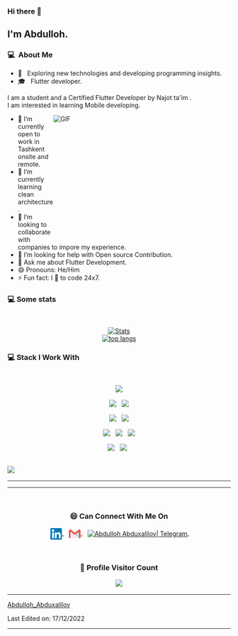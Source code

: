 

### Hi there 👋

## I'm Abdulloh.

### 💻 &nbsp;About Me 

- 🤔 &nbsp; Exploring new technologies and developing programming insights.
- 🎓 &nbsp; Flutter developer.

I am a student and a Certified Flutter Developer by Najot ta'im .<br/>
I am interested in learning Mobile developing.

<img align="right" alt="GIF" src="https://owaisnoor.info/blog/wp-content/uploads/2019/03/maxresdefault.jpg" width="400" height="280" />

- 🔭 I’m currently open to work in Tashkent onsite and remote.
- 🌱 I’m currently learning clean architecture.
- 👯 I’m looking to collaborate with companies to impore my experience.
- 🤔 I’m looking for help with Open source Contribution.
- 💬 Ask me about Flutter Development.
- 😄 Pronouns: He/Him
- ⚡ Fun fact: I 💖 to code 24x7.
   
   
   
   
   
   
   
   
   
   
   
   
   
   
### 💻 Some stats 



<br/>


<p align="center">
    <a href="https://github-readme-stats.vercel.app/api?username=AbdullohFlutterDeveloper&show_icons=true&title_color=fff&icon_color=79ff97&text_color=efefef&bg_color=24292e"><img src="https://github-readme-stats.vercel.app/api?username=AbdullohFlutterDeveloper&show_icons=true&title_color=fff&icon_color=79ff97&text_color=efefef&bg_color=24292e" alt="Stats"></a><br>
    <a href="https://github-readme-stats.vercel.app/api/top-langs/?username=AbdullohFlutterDeveloper&layout=compact&text_color=efefef&bg_color=24292e&title_color=fff"><img src="https://github-readme-stats.vercel.app/api/top-langs/?username=AbdullohFlutterDeveloper&layout=compact&text_color=efefef&bg_color=24292e&title_color=fff" alt="top langs"></a>
   
</p>





### 💻 Stack I Work With

<br>

<p  align="center">

<img src="https://img.shields.io/badge/Flutter-0078D4.svg?&style=for-the-badge&logo=flutter&logoColor=white" height="25"/>
  </p>
  
<p  align="center">

<img src="https://camo.githubusercontent.com/202a58d250ff1d21ee70433e0070b55f8fed747f8883c1750742aa791b1ad871/68747470733a2f2f696d672e736869656c64732e696f2f62616467652f2d4769744875622d3035313232413f7374796c653d666c6174266c6f676f3d676974687562" height="25"/>  
  &nbsp;
 
  <img src="https://img.shields.io/badge/Dart-0078D4.svg?&style=for-the-badge&logo=dart&logoColor=important" height="25">

  </p>
  
  <p  align="center">

  

<img src="https://img.shields.io/badge/anaconda-42B029.svg?&style=for-the-badge&logo=anaconda&logoColor=white" height="25"/>
  &nbsp;
<img src="https://img.shields.io/badge/Nodejs-0078D7.svg?&style=for-the-badge&logo=Nodejs&logoColor=white" height="25"/>  
 </p>
 
 <p  align="center">

  
<img src="https://img.shields.io/badge/Python-3776AB?style=for-the-badge&logo=python&logoColor=white" height="25">
  &nbsp;

<img src="https://img.shields.io/badge/C-00599C?style=for-the-badge&logo=c&logoColor=white" height="25">
&nbsp;
  
  <img src="https://raw.githubusercontent.com/spyder-ide/spyder/master/branding/logo/spyder_readme_banner.png" height="25">
</p>

<p align="center">
 
  <img src="https://img.shields.io/badge/conda-342B029.svg?&style=for-the-badge&logo=anaconda&logoColor=white" height="25">
&nbsp;
  <img src="https://img.shields.io/badge/Visual_Studio_Code-0078D4?style=for-the-badge&logo=visual%20studio%20code&logoColor=white" height="25">
&nbsp;
</p>
<br>











<img src="https://user-images.githubusercontent.com/73097560/115834477-dbab4500-a447-11eb-908a-139a6edaec5c.gif">
</p>  
                                                                                    









 <hr>


 
 <hr>
 
 <br>

  <div align="center">
  <h3><b>😄 Can Connect With Me On</b></h3>
  </div>
<p align="center">
</a> &nbsp;&nbsp;
<a href="https://www.linkedin.com/in/abdulloh-abduxalilov-1a37bb21a/" target="_blank">
  <img align="center" alt="Abdulloh Foziljonov| Linkedin" width="26px" src="https://github.com/SatYu26/SatYu26/blob/master/Assets/Linkedin.svg" />
</a> &nbsp;&nbsp;
<a href="https://abdullohabduxalilov1982@gmail.com/" >
  <img align="center" alt="Abdulloh Abduxalilov| Gmail" width="26px" src="https://github.com/SatYu26/SatYu26/blob/master/Assets/Gmail.svg" />
</a> &nbsp;&nbsp;
<a href="https://www.facebook.com/abdulloh.abduxalilov.3">
    <img align="center" alt="Abdulloh Abduxalilov| Telegram" width="24px" src="https://upload.wikimedia.org/wikipedia/en/thumb/0/04/Facebook_f_logo_%282021%29.svg/100px-Facebook_f_logo_%282021%29.svg.png" />
</a> &nbsp;&nbsp;
<p>
  
<br>
  
<div align=center>
  <h3><b>📍 Profile Visitor Count</b></h3>
</div>
    
<!-- retro visitor counter -->  
<p align="center" >   
  <img src="https://profile-counter.glitch.me/AbdullohFlutterDeveloper/count.svg" />  





------

[Abdulloh_Abduxalilov](https://github.com/AbdullohFlutterDeveloper)

Last Edited on: 17/12/2022


------
